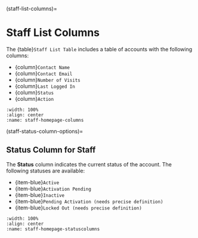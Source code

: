 
(staff-list-columns)=
# Staff List Columns

The {table}`Staff List Table` includes a table of accounts with the following columns:

- {column}`Contact Name`
- {column}`Contact Email`
- {column}`Number of Visits`
- {column}`Last Logged In`
- {column}`Status`
- {column}`Action`


```{lazyfigure} ../../../_static/solo_app/User/Staff/staff-homepage-columns.webp
:width: 100%
:align: center
:name: staff-homepage-columns
```

(staff-status-column-options)=
## Status Column for Staff

The **Status** column indicates the current status of the account. The following statuses are available:

- {item-blue}`Active`
- {item-blue}`Activation Pending`
- {item-blue}`Inactive`
- {item-blue}`Pending Activation (needs precise definition)`
- {item-blue}`Locked Out (needs precise definition)`

```{lazyfigure} ../../../_static/solo_app/User/Staff/staff-homepage-columns-status-column.webp
:width: 100%
:align: center
:name: staff-homepage-statuscolumns
```